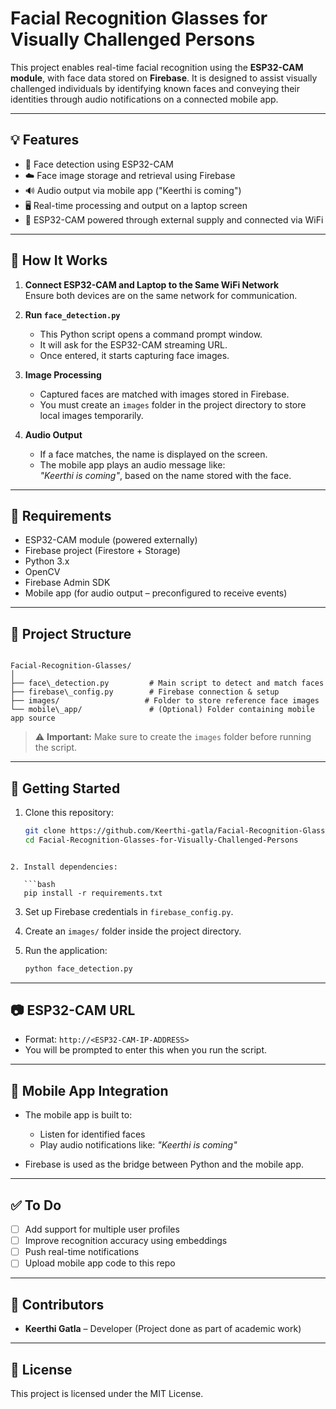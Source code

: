 # Facial Recognition Glasses for Visually Challenged Persons

This project enables real-time facial recognition using the **ESP32-CAM module**, with face data stored on **Firebase**. It is designed to assist visually challenged individuals by identifying known faces and conveying their identities through audio notifications on a connected mobile app.

---

## 💡 Features

- 📸 Face detection using ESP32-CAM
- ☁️ Face image storage and retrieval using Firebase
- 🔊 Audio output via mobile app ("Keerthi is coming")
- 🖥️ Real-time processing and output on a laptop screen
- 🔌 ESP32-CAM powered through external supply and connected via WiFi

---

## 🧠 How It Works

1. **Connect ESP32-CAM and Laptop to the Same WiFi Network**  
   Ensure both devices are on the same network for communication.

2. **Run `face_detection.py`**  
   - This Python script opens a command prompt window.
   - It will ask for the ESP32-CAM streaming URL.
   - Once entered, it starts capturing face images.

3. **Image Processing**  
   - Captured faces are matched with images stored in Firebase.
   - You must create an `images` folder in the project directory to store local images temporarily.

4. **Audio Output**  
   - If a face matches, the name is displayed on the screen.
   - The mobile app plays an audio message like:  
     _"Keerthi is coming"_, based on the name stored with the face.

---

## 🔧 Requirements

- ESP32-CAM module (powered externally)
- Firebase project (Firestore + Storage)
- Python 3.x
- OpenCV
- Firebase Admin SDK
- Mobile app (for audio output – preconfigured to receive events)

---

## 📁 Project Structure

```

Facial-Recognition-Glasses/
│
├── face\_detection.py         # Main script to detect and match faces
├── firebase\_config.py        # Firebase connection & setup
├── images/                   # Folder to store reference face images
└── mobile\_app/               # (Optional) Folder containing mobile app source

````

> ⚠️ **Important:** Make sure to create the `images` folder before running the script.

---

## 🚀 Getting Started

1. Clone this repository:
   ```bash
   git clone https://github.com/Keerthi-gatla/Facial-Recognition-Glasses-for-Visually-Challenged-Persons.git
   cd Facial-Recognition-Glasses-for-Visually-Challenged-Persons
```

2. Install dependencies:

   ```bash
   pip install -r requirements.txt
   ```

3. Set up Firebase credentials in `firebase_config.py`.

4. Create an `images/` folder inside the project directory.

5. Run the application:

   ```bash
   python face_detection.py
   ```

---

## 📷 ESP32-CAM URL

* Format: `http://<ESP32-CAM-IP-ADDRESS>`
* You will be prompted to enter this when you run the script.

---

## 📱 Mobile App Integration

* The mobile app is built to:

  * Listen for identified faces
  * Play audio notifications like: *"Keerthi is coming"*
* Firebase is used as the bridge between Python and the mobile app.

---

## ✅ To Do

* [ ] Add support for multiple user profiles
* [ ] Improve recognition accuracy using embeddings
* [ ] Push real-time notifications
* [ ] Upload mobile app code to this repo

---

## 🤝 Contributors

* **Keerthi Gatla** – Developer
  (Project done as part of academic work)

---

## 📜 License

This project is licensed under the MIT License.

